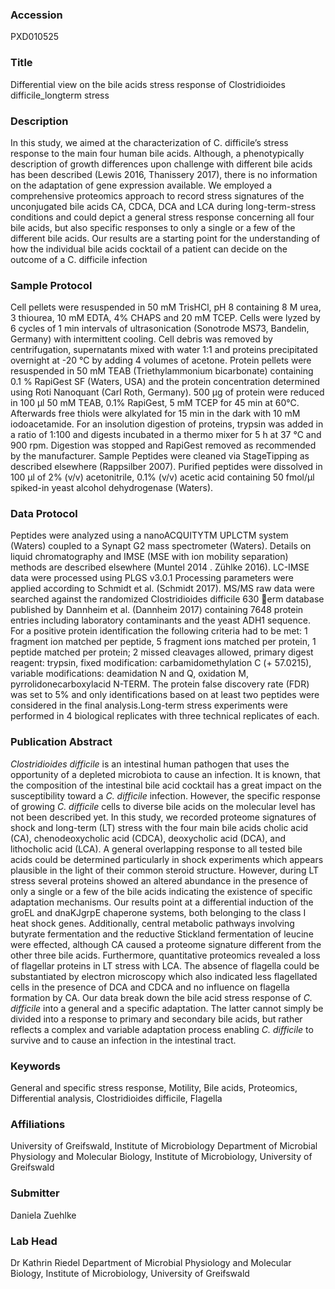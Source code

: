 ### Accession
PXD010525

### Title
Differential view on the bile acids stress response of Clostridioides difficile_longterm stress

### Description
In this study, we aimed at the characterization of C. difficile’s stress response to the main four human bile acids. Although, a phenotypically description of growth differences upon challenge with different bile acids has been described (Lewis 2016, Thanissery 2017), there is no information on the adaptation of gene expression available. We employed a comprehensive proteomics approach to record stress signatures of the unconjugated bile acids CA, CDCA, DCA and LCA during long-term-stress conditions and could depict a general stress response concerning all four bile acids, but also specific responses to only a single or a few of the different bile acids. Our results are a starting point for the understanding of how the individual bile acids cocktail of a patient can decide on the outcome of a C. difficile infection

### Sample Protocol
Cell pellets were resuspended in 50 mM TrisHCl, pH 8 containing 8 M urea, 3 thiourea, 10 mM EDTA, 4% CHAPS and 20 mM TCEP. Cells were lyzed by 6 cycles of 1 min intervals of ultrasonication (Sonotrode MS73, Bandelin, Germany) with intermittent cooling. Cell debris was removed by centrifugation, supernatants mixed with water 1:1 and proteins precipitated overnight at -20 °C by adding 4 volumes of acetone. Protein pellets were resuspended in 50 mM TEAB (Triethylammonium bicarbonate) containing 0.1 % RapiGest SF (Waters, USA) and the protein concentration determined using Roti Nanoquant (Carl Roth, Germany). 500 µg of protein were reduced in 100 µl 50 mM TEAB, 0.1% RapiGest, 5 mM TCEP for 45 min at 60°C. Afterwards free thiols were alkylated for 15 min in the dark with 10 mM iodoacetamide. For an insolution digestion of proteins, trypsin was added in a ratio of 1:100 and digests incubated in a thermo mixer for 5 h at 37 °C and 900 rpm. Digestion was stopped and RapiGest removed as recommended by the manufacturer. Sample Peptides were cleaned via StageTipping as described elsewhere (Rappsilber 2007). Purified peptides were dissolved in 100 µl of 2% (v/v) acetonitrile, 0.1% (v/v) acetic acid containing 50 fmol/µl spiked-in yeast alcohol dehydrogenase (Waters).

### Data Protocol
Peptides were analyzed using a nanoACQUITYTM UPLCTM system (Waters) coupled to a Synapt G2 mass spectrometer (Waters). Details on liquid chromatography and IMSE (MSE with ion mobility separation) methods are described elsewhere (Muntel 2014 . Zühlke 2016). LC-IMSE data were processed using PLGS v3.0.1 Processing parameters were applied according to Schmidt et al. (Schmidt 2017). MS/MS raw data were searched against the randomized Clostridioides difficile 630 erm database published by Dannheim et al. (Dannheim 2017) containing 7648 protein entries including laboratory contaminants and the yeast ADH1 sequence. For a positive protein identification the following criteria had to be met: 1 fragment ion matched per peptide, 5 fragment ions matched per protein, 1 peptide matched per protein; 2 missed cleavages allowed, primary digest reagent: trypsin, fixed modification: carbamidomethylation C (+ 57.0215), variable modifications: deamidation N and Q, oxidation M, pyrrolidonecarboxylacid N-TERM. The protein false discovery rate (FDR) was set to 5% and only identifications based on at least two peptides were considered in the final analysis.Long-term stress experiments were performed in 4 biological replicates with three technical replicates of each.

### Publication Abstract
<i>Clostridioides difficile</i> is an intestinal human pathogen that uses the opportunity of a depleted microbiota to cause an infection. It is known, that the composition of the intestinal bile acid cocktail has a great impact on the susceptibility toward a <i>C. difficile</i> infection. However, the specific response of growing <i>C. difficile</i> cells to diverse bile acids on the molecular level has not been described yet. In this study, we recorded proteome signatures of shock and long-term (LT) stress with the four main bile acids cholic acid (CA), chenodeoxycholic acid (CDCA), deoxycholic acid (DCA), and lithocholic acid (LCA). A general overlapping response to all tested bile acids could be determined particularly in shock experiments which appears plausible in the light of their common steroid structure. However, during LT stress several proteins showed an altered abundance in the presence of only a single or a few of the bile acids indicating the existence of specific adaptation mechanisms. Our results point at a differential induction of the groEL and dnaKJgrpE chaperone systems, both belonging to the class I heat shock genes. Additionally, central metabolic pathways involving butyrate fermentation and the reductive Stickland fermentation of leucine were effected, although CA caused a proteome signature different from the other three bile acids. Furthermore, quantitative proteomics revealed a loss of flagellar proteins in LT stress with LCA. The absence of flagella could be substantiated by electron microscopy which also indicated less flagellated cells in the presence of DCA and CDCA and no influence on flagella formation by CA. Our data break down the bile acid stress response of <i>C. difficile</i> into a general and a specific adaptation. The latter cannot simply be divided into a response to primary and secondary bile acids, but rather reflects a complex and variable adaptation process enabling <i>C. difficile</i> to survive and to cause an infection in the intestinal tract.

### Keywords
General and specific stress response, Motility, Bile acids, Proteomics, Differential analysis, Clostridioides difficile, Flagella

### Affiliations
University of Greifswald, Institute of Microbiology
Department of Microbial Physiology and Molecular Biology, Institute of Microbiology, University of Greifswald

### Submitter
Daniela Zuehlke

### Lab Head
Dr Kathrin Riedel
Department of Microbial Physiology and Molecular Biology, Institute of Microbiology, University of Greifswald


